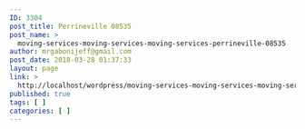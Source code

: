 ```yaml
---
ID: 3304
post_title: Perrineville 08535
post_name: >
  moving-services-moving-services-moving-services-perrineville-08535
author: mrgabonijeff@gmail.com
post_date: 2018-03-28 01:37:33
layout: page
link: >
  http://localhost/wordpress/moving-services-moving-services-moving-services-perrineville-08535/
published: true
tags: [ ]
categories: [ ]
---
```

